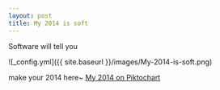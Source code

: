 ```yaml
---
layout: post
title: My 2014 is soft
---
```


Software will tell you  

![_config.yml]({{ site.baseurl }}/images/My-2014-is-soft.png)

make your 2014 here~
 [My 2014 on Piktochart](https://magic.piktochart.com/output/4000504-my-2014-is-soft)  


